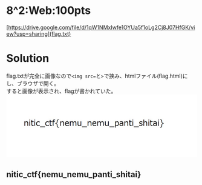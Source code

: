 # 8^2:Web:100pts
[https://drive.google.com/file/d/1qW1NMxIwfe1OYUa5f1oLg2Cj8J07HfGK/view?usp=sharing](flag.txt)  

# Solution
flag.txtが完全に画像なので``<img src=``と``>``で挟み、htmlファイル(flag.html)にし、ブラウザで開く。  
すると画像が表示され、flagが書かれていた。  
![index.jpeg](index.jpeg)  

## nitic_ctf{nemu_nemu_panti_shitai}